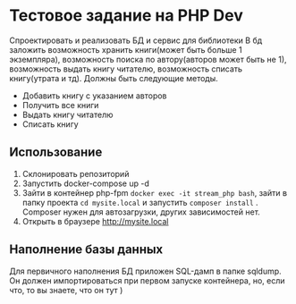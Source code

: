 # Тестовое задание на PHP Dev
Спроектировать и реализовать БД и сервис для библиотеки
В бд заложить возможность хранить книги(может быть больше 1 экземпляра), возможность поиска по автору(авторов может быть не 1), возможность выдать книгу читателю, возможность списать книгу(утрата и тд).
Должны быть следующие методы.

- Добавить книгу с указанием авторов
- Получить все книги
- Выдать книгу читателю
- Списать книгу

## Использование
1. Склонировать репозиторий
2. Запустить docker-compose up -d
3. Зайти в контейнер php-fpm `docker exec -it stream_php bash`, зайти в папку проекта `cd mysite.local` и запустить `composer install` . Composer нужен для автозагрузки, других зависимостей нет.
4. Открыть в браузере http://mysite.local

## Наполнение базы данных
Для первичного наполнения БД приложен SQL-дамп в папке sqldump. Он должен импортироваться при первом запуске контейнера, но, если что, то вы знаете, что он тут )
